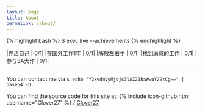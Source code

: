 ```yaml
---
layout: page
title: About
permalink: /about/
---
```

{% highlight bash %}
$ exec live --achievements
{% endhighlight %}

|养活自己			| 0/1|
|在国外工作1年		| 0/1|
|解放左右手		| 0/1|
|找到满意的工作	| 0/1|
|参与3A大作		| 0/1|


---
You can contact me via `$ echo "Y2xvdmVyMjdjc3lAZ21haWwuY29tCg==" | base64 -D`

You can find the source code for this site at:
{% include icon-github.html username="Clover27" %} /
[Clover27](https://github.com/Clover27/clover27.github.io)


